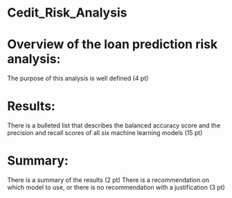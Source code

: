 # Cedit_Risk_Analysis

# Overview of the loan prediction risk analysis:

The purpose of this analysis is well defined (4 pt)

# Results:

There is a bulleted list that describes the balanced accuracy score and the precision and recall scores of all six machine learning models (15 pt)

# Summary:

There is a summary of the results (2 pt)
There is a recommendation on which model to use, or there is no recommendation with a justification (3 pt)
